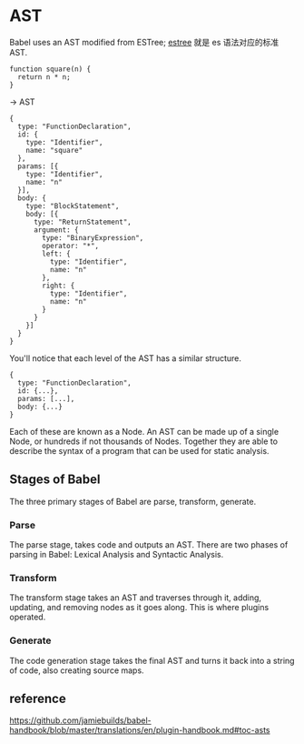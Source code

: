 # AST
Babel uses an AST modified from ESTree; 
[estree](https://github.com/estree/estree/blob/master/es5.md) 就是 es 语法对应的标准 AST.
```
function square(n) {
  return n * n;
}
```
-> AST
```
{
  type: "FunctionDeclaration",
  id: {
    type: "Identifier",
    name: "square"
  },
  params: [{
    type: "Identifier",
    name: "n"
  }],
  body: {
    type: "BlockStatement",
    body: [{
      type: "ReturnStatement",
      argument: {
        type: "BinaryExpression",
        operator: "*",
        left: {
          type: "Identifier",
          name: "n"
        },
        right: {
          type: "Identifier",
          name: "n"
        }
      }
    }]
  }
}
```
You'll notice that each level of the AST has a similar structure.
```
{
  type: "FunctionDeclaration",
  id: {...},
  params: [...],
  body: {...}
}
```
Each of these are known as a Node. 
An AST can be made up of a single Node, or hundreds if not thousands of Nodes. 
Together they are able to describe the syntax of a program that can be used for static analysis.

##  Stages of Babel 
The three primary stages of Babel are parse, transform, generate.

### Parse
The parse stage, takes code and outputs an AST. 
There are two phases of parsing in Babel: Lexical Analysis and Syntactic Analysis.

### Transform
The transform stage takes an AST and traverses through it, adding, updating, and removing nodes as it goes along. 
This is where plugins operated.

### Generate
The code generation stage takes the final AST and turns it back into a string of code, 
also creating source maps.

## reference
https://github.com/jamiebuilds/babel-handbook/blob/master/translations/en/plugin-handbook.md#toc-asts